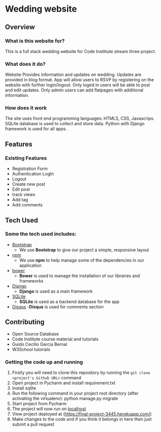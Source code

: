 # Wedding website

## Overview

### What is this website for?

This is a full stack wedding website for Code Institiute stream three project.

### What does it do?

Website Provides information and updates on wedding. 
Updates are provided in blog format.
App will allow users to RSVP by registering on the website with further login/logout. 
Only loged in users will be able to post and edit updates. 
Only admin users can add flatpages with additional information.

### How does it work

The site uses front end programming languages: HTML5, CSS, Javascrips.
SQLite database is used to collect and store data. 
Python with Django framework is used for all apps. 

## Features

### Existing Features
- Registration Form
- Authentication LogIn
- Logout
- Create new post
- Edit post
- track views
- Add tag
- Add comments

## Tech Used

### Some the tech used includes:
- [Bootstrap](http://getbootstrap.com/)
	- We use **Bootstrap** to give our project a simple, responsive layout
- [npm](https://www.npmjs.com/)
	- We use **npm** to help manage some of the dependencies in our application
- [bower](https://bower.io/)
	- **Bower** is used to manage the installation of our libraries and frameworks
- [Django](https://www.djangoproject.com/)
  - **Django** is used as a main framework
- [SQLite](https://www.sqlite.org/index.html)
  - **SQLite**  is used as a backend database for the app
- [Disqus]()
  -**Disqus** is used for comments section 
  
  
 
## Contributing
- Open Source Database
- Code Institute course material and tutorials
- Guido Cecilio Garcia Bernal
- W3School tutorials


### Getting the code up and running
1. Firstly you will need to clone this repository by running the ```git clone <project's Github URL>``` command
2. Open project in Pycharm and install requirement.txt
3. Install sqlite
4. Run the following command in your project root directory (after activating the virtualenv): python manage.py migrate
5. Start project from Pycharm
6. The project will now run on [localhost](http://127.0.0.1:5000)
7. View project deployed at (https://final-project-3445.herokuapp.com/) 
8. Make changes to the code and if you think it belongs in here then just submit a pull request

